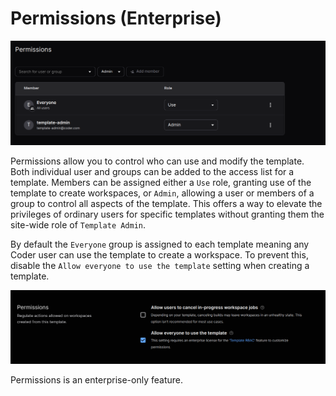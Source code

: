 # Permissions (Enterprise)

![Template Permissions](../images/templates/permissions.png)

Permissions allow you to control who can use and modify the template. Both
individual user and groups can be added to the access list for a template.
Members can be assigned either a `Use` role, granting use of the template to
create workspaces, or `Admin`, allowing a user or members of a group to control
all aspects of the template. This offers a way to elevate the privileges of
ordinary users for specific templates without granting them the site-wide role
of `Template Admin`.

By default the `Everyone` group is assigned to each template meaning any Coder
user can use the template to create a workspace. To prevent this, disable the
`Allow everyone to use the template` setting when creating a template.

![Create Template Permissions](../images/templates/create-template-permissions.png)

Permissions is an enterprise-only feature.
